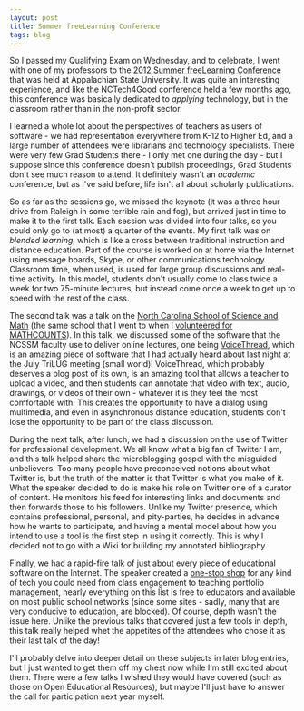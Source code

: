 ```yaml
---
layout: post
title: Summer freeLearning Conference
tags: blog
---
```


So I passed my Qualifying Exam on Wednesday, and to celebrate, I went with one of my professors to the <a href="http://lts.appstate.edu/summer-freelearning-conference-2012">2012 Summer freeLearning Conference</a> that was held at Appalachian State University. It was quite an interesting experience, and like the NCTech4Good conference held a few months ago, this conference was basically dedicated to <em>applying</em> technology, but in the classroom rather than in the non-profit sector.

I learned a whole lot about the perspectives of teachers as users of software - we had representation everywhere from K-12 to Higher Ed, and a large number of attendees were librarians and technology specialists. There were very few Grad Students there - I only met one during the day - but I suppose since this conference doesn't publish proceedings, Grad Students don't see much reason to attend. It definitely wasn't an <em>academic</em> conference, but as I've said before, life isn't all about scholarly publications.

So as far as the sessions go, we missed the keynote (it was a three hour drive from Raleigh in some terrible rain and fog), but arrived just in time to make it to the first talk. Each session was divided into four talks, so you could only go to (at most) a quarter of the events. My first talk was on <em>blended learning</em>, which is like a cross between traditional instruction and distance education. Part of the course is worked on at home via the Internet using message boards, Skype, or other communications technology. Classroom time, when used, is used for large group discussions and real-time activity. In this model, students don't usually come to class twice a week for two 75-minute lectures, but instead come once a week to get up to speed with the rest of the class.

The second talk was a talk on the <a href="http://ncssm.edu">North Carolina School of Science and Math</a> (the same school that I went to when I <a href="http://isharacomix.org/2012/03/16/mathcounts">volunteered for MATHCOUNTS</a>). In this talk, we discussed some of the software that the NCSSM faculty use to deliver online lectures, one being <a href="http://voicethread.com/">VoiceThread</a>, which is an amazing piece of software that I had actually heard about last night at the July TriLUG meeting (small world)! VoiceThread, which probably deserves a blog post of its own, is an amazing tool that allows a teacher to upload a video, and then students can annotate that video with text, audio, drawings, or videos of their own - whatever it is they feel the most comfortable with. This creates the opportunity to have a dialog using multimedia, and even in asynchronous distance education, students don't lose the opportunity to be part of the class discussion.

During the next talk, after lunch, we had a discussion on the use of Twitter for professional development. We all know what a big fan of Twitter I am, and this talk helped share the microblogging gospel with the misguided unbelievers. Too many people have preconceived notions about what Twitter is, but the truth of the matter is that Twitter is what you make of it. What the speaker decided to do is make his role on Twitter one of a curator of content. He monitors his feed for interesting links and documents and then forwards those to his followers. Unlike my Twitter presence, which contains professional, personal, and pity-parties, he decides in advance how he wants to participate, and having a mental model about how you intend to use a tool is the first step in using it correctly. This is why I decided not to go with a Wiki for building my annotated bibliography.

Finally, we had a rapid-fire talk of just about every piece of educational software on the Internet. The speaker created a <a href="https://sites.google.com/site/bloomsdigitalweb20/">one-stop shop</a> for any kind of tech you could need from class engagement to teaching portfolio management, nearly everything on this list is free to educators and available on most public school networks (since some sites - sadly, many that are very conducive to education, are blocked). Of course, depth wasn't the issue here. Unlike the previous talks that covered just a few tools in depth, this talk really helped whet the appetites of the attendees who chose it as their last talk of the day!

I'll probably delve into deeper detail on these subjects in later blog entries, but I just wanted to get them off my chest now while I'm still excited about them. There were a few talks I wished they would have covered (such as those on Open Educational Resources), but maybe I'll just have to answer the call for participation next year myself.
